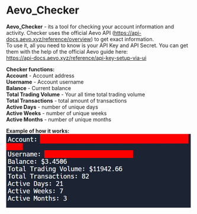 # Aevo_Checker
**Aevo_Checker** - its a tool for checking your account information and activity. Checker uses the official Aevo API (https://api-docs.aevo.xyz/reference/overview) to get exact information.    
To use it, all you need to know is your API Key and API Secret. You can get them with the help of the official Aevo guide here:   
https://api-docs.aevo.xyz/reference/api-key-setup-via-ui   
   
**Checker functions:**   
**Account** - Account address   
**Username** - Account username   
**Balance** - Current balance   
**Total Trading Volume** - Your all time total trading volume   
**Total Transactions** - total amount of transactions  
**Active Days** - number of unique days  
**Active Weeks** - number of unique weeks   
**Active Months** - number of unique months      
   
**Example of how it works:**   
![Example](https://github.com/dezer1x/Aevo_Checker/blob/main/Aevo_Checker.png)

